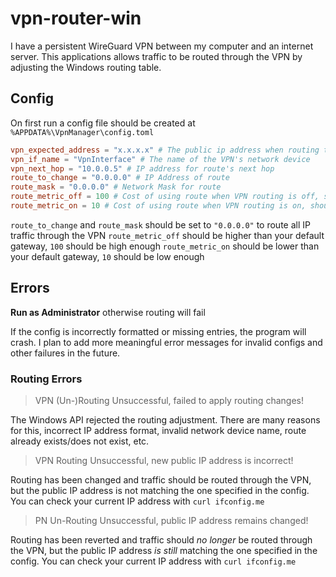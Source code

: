 # vpn-router-win

I have a persistent WireGuard VPN between my computer and an internet server. This applications allows traffic to be routed through the VPN by adjusting the Windows routing table.

## Config

On first run a config file should be created at `%APPDATA%\VpnManager\config.toml`

```toml
vpn_expected_address = "x.x.x.x" # The public ip address when routing through VPN
vpn_if_name = "VpnInterface" # The name of the VPN's network device
vpn_next_hop = "10.0.0.5" # IP address for route's next hop
route_to_change = "0.0.0.0" # IP Address of route
route_mask = "0.0.0.0" # Network Mask for route
route_metric_off = 100 # Cost of using route when VPN routing is off, should be higher than all others
route_metric_on = 10 # Cost of using route when VPN routing is on, should be lower than all others
```

`route_to_change` and `route_mask` should be set to `"0.0.0.0"` to route all IP traffic through the VPN
`route_metric_off` should be higher than your default gateway, `100` should be high enough
`route_metric_on` should be lower than your default gateway, `10` should be low enough

## Errors

**Run as Administrator** otherwise routing will fail

If the config is incorrectly formatted or missing entries, the program will crash. I plan to add more meaningful error messages for invalid configs and other failures in the future.

### Routing Errors

> VPN (Un-)Routing Unsuccessful, failed to apply routing changes!

The Windows API rejected the routing adjustment. There are many reasons for this, incorrect IP address format, invalid network device name, route already exists/does not exist, etc.

> VPN Routing Unsuccessful, new public IP address is incorrect!

Routing has been changed and traffic should be routed through the VPN, but the public IP address is not matching the one specified in the config. You can check your current IP address with `curl ifconfig.me`

> PN Un-Routing Unsuccessful, public IP address remains changed!

Routing has been reverted and traffic should _no longer_ be routed through the VPN, but the public IP address _is still_ matching the one specified in the config. You can check your current IP address with `curl ifconfig.me`
